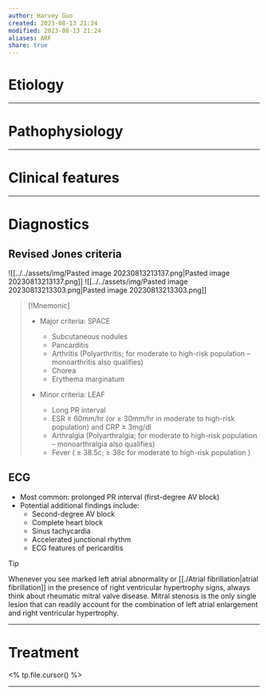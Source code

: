 ```yaml
---
author: Harvey Guo
created: 2023-08-13 21:24
modified: 2023-08-13 21:24
aliases: ARF
share: true
---
```

# Etiology


---
# Pathophysiology


---
# Clinical features


---
# Diagnostics
## Revised Jones criteria
![[../../assets/img/Pasted image 20230813213137.png|Pasted image 20230813213137.png]]
![[../../assets/img/Pasted image 20230813213303.png|Pasted image 20230813213303.png]]
>[!Mnemonic] 
>- Major criteria: SPACE
>	- Subcutaneous nodules
>	- Pancarditis
>	- Arthritis (Polyarthritis; for moderate to high-risk population – monoarthritis also qualifies)
>	- Chorea
>	- Erythema marginatum
>
>- Minor criteria: LEAF
>	- Long PR interval
>	- ESR ≥ 60mm/hr (or ≥ 30mm/hr in moderate to high-risk population) and CRP ≥ 3mg/dl
>	- Arthralgia (Polyarthralgia; for moderate to high-risk population – monoarthralgia also qualifies)
>	- Fever ( ≥ 38.5c; ≥ 38c for moderate to high-risk population )

## ECG
- Most common: prolonged PR interval (first-degree AV block)  
- Potential additional findings include:
	- Second-degree AV block 
	- Complete heart block 
	- Sinus tachycardia
	- Accelerated junctional rhythm
	- ECG features of pericarditis

>[!tip] 
>Whenever you see marked left atrial abnormality or [[./Atrial fibrillation|atrial fibrillation]] in the presence of right ventricular hypertrophy signs, always think about rheumatic mitral valve disease. Mitral stenosis is the only single lesion that can readily account for the combination of left atrial enlargement and right ventricular hypertrophy.

---
# Treatment
<% tp.file.cursor() %>

---
